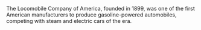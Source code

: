 The Locomobile Company of America, founded in 1899, was one of the first American manufacturers to produce gasoline-powered automobiles, competing with steam and electric cars of the era.
